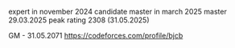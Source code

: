 expert in november 2024
candidate master in march 2025
master 29.03.2025
peak rating 2308 (31.05.2025)


GM - 31.05.2071
https://codeforces.com/profile/bjcb
